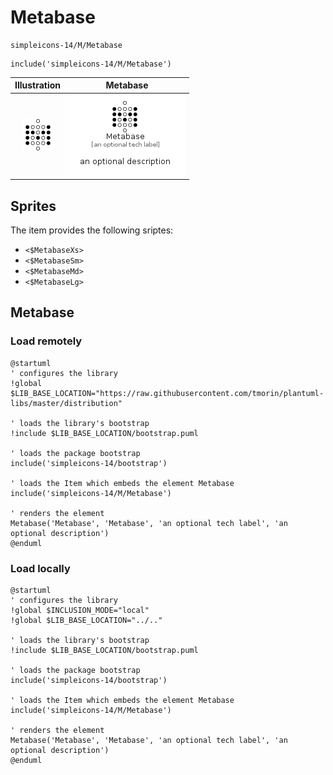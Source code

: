# Metabase


```text
simpleicons-14/M/Metabase
```

```text
include('simpleicons-14/M/Metabase')
```



| Illustration | Metabase |
| :---: | :---: |
| ![illustration for Illustration](../../simpleicons-14/M/Metabase.png) | ![illustration for Metabase](../../simpleicons-14/M/Metabase.Local.png) |



## Sprites
The item provides the following sriptes:

- `<$MetabaseXs>`
- `<$MetabaseSm>`
- `<$MetabaseMd>`
- `<$MetabaseLg>`





## Metabase

### Load remotely
```plantuml
@startuml
' configures the library
!global $LIB_BASE_LOCATION="https://raw.githubusercontent.com/tmorin/plantuml-libs/master/distribution"

' loads the library's bootstrap
!include $LIB_BASE_LOCATION/bootstrap.puml

' loads the package bootstrap
include('simpleicons-14/bootstrap')

' loads the Item which embeds the element Metabase
include('simpleicons-14/M/Metabase')

' renders the element
Metabase('Metabase', 'Metabase', 'an optional tech label', 'an optional description')
@enduml
```

### Load locally
```plantuml
@startuml
' configures the library
!global $INCLUSION_MODE="local"
!global $LIB_BASE_LOCATION="../.."

' loads the library's bootstrap
!include $LIB_BASE_LOCATION/bootstrap.puml

' loads the package bootstrap
include('simpleicons-14/bootstrap')

' loads the Item which embeds the element Metabase
include('simpleicons-14/M/Metabase')

' renders the element
Metabase('Metabase', 'Metabase', 'an optional tech label', 'an optional description')
@enduml
```

